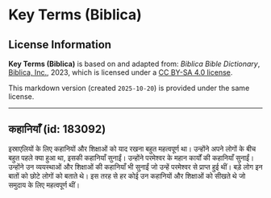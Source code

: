 # Key Terms (Biblica)

## License Information

**Key Terms (Biblica)** is based on and adapted from: _Biblica Bible Dictionary_, [Biblica, Inc.](https://www.biblica.com/), 2023, which is licensed under a [CC BY-SA 4.0 license](https://creativecommons.org/licenses/by-sa/4.0/legalcode.en).

This markdown version (created `2025-10-20`) is provided under the same license.



--------------------------------

## कहानियाँ (id: 183092)

इस्राएलियों के लिए कहानियों और शिक्षाओं को याद रखना बहुत महत्वपूर्ण था। उन्होंने अपने लोगों के बीच बहुत पहले क्या हुआ था, इसकी कहानियाँ सुनाईं। उन्होंने परमेश्वर के महान कार्यों की कहानियाँ सुनाईं। उन्होंने उन व्ययस्थाओं और शिक्षाओं की कहानियाँ भी सुनाईं जो उन्हें परमेश्वर से प्राप्त हुई थीं। बड़े लोग इन बातों को छोटे लोगों को बताते थे। इस तरह से हर कोई उन कहानियों और शिक्षाओं को सीखते थे जो समुदाय के लिए महत्वपूर्ण थीं।


